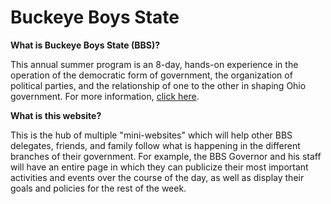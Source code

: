 # Buckeye Boys State

<b>What is Buckeye Boys State (BBS)?</b>
<p>
  This annual summer program is an 8-day, hands-on experience in the operation of the democratic form of government, the organization of political parties, and the relationship of one to the other in shaping Ohio government. For more information, <a href="http://www.ohiobuckeyeboysstate.com/">click here</a>.
 </p>

<b>What is this website?</b></br>
<p>
  This is the hub of multiple "mini-websites" which will help other BBS delegates, friends, and family follow what is happening in the different branches of their government. For example, the BBS Governor and his staff will have an entire page in which they can publicize their most important activities and events over the course of the day, as well as display their goals and policies for the rest of the week.
</p>
